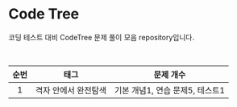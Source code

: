 # Code Tree
코딩 테스트 대비 CodeTree 문제 풀이 모음 repository입니다.

<br>

| 순번 | 태그                | 문제 개수 |
| :--: | :-----------------: | :-----------------:|
| 1 | 격자 안에서 완전탐색 | 기본 개념1, 연습 문제5, 테스트1|